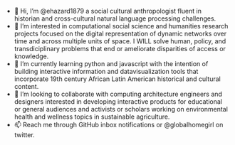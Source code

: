- 👋 Hi, I’m @ehazard1879 a social cultural anthropologist fluent in historian and cross-cultural natural language processing challenges. 
- 👀 I’m interested in computational social science and humanities research projects focused on the digital representation of dynamic networks over time and across multiple units of space. I WILL solve human, policy, and transdiciplinary problems that end or ameliorate disparities of access or knowledge.
- 🌱 I’m currently learning python and javascript with the intention of building interactive information and datavisualization tools that incorporate 19th century African Latin American historical and cultural content.
- 💞️ I’m looking to collaborate with computing architecture engineers and designers interested in developing interactive products for educational or general audiences and activists or scholars working on environmental health and wellness topics in sustainable agriculture.
- 📫 Reach me through GitHub inbox notifications or @globalhomegirl on twitter.
<!---
ehazard1879/ehazard1879 is a ✨ special ✨ repository because its `README.md` (this file) appears on your GitHub profile.
You can click the Preview link to take a look at your changes.
--->
